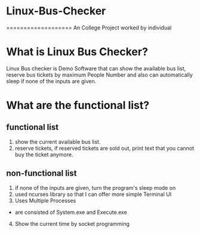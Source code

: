 # Linux-Bus-Checker
===================
An College Project worked by individual 

# What is Linux Bus Checker?
Linux Bus checker is Demo Software that can show the available bus list, reserve bus tickets by maximum People Number
and also can automatically sleep if none of the inputs are given.

# What are the functional list?

## functional list

1. show the current available bus list.
2. reserve tickets, if reserved tickets are sold out, print text that you cannot buy the ticket anymore.

## non-functional list

1. if none of the inputs are given, turn the program's sleep mode on
2. used ncurses library so that I can offer more simple Terminal UI
3. Uses Multiple Processes
- are consisted of System.exe and Execute.exe
4. Show the current time by socket programming
